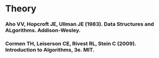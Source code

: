# Theory

### Aho VV, Hopcroft JE, Ullman JE (1983). Data Structures and ALgorithms. Addison-Wesley.

### Cormen TH, Leiserson CE, Rivest RL, Stein C (2009). Introduction to Algorithms, 3e. MIT.

